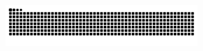 <p align="center">
<picture>
  <source media="(prefers-color-scheme: dark)" srcset="https://raw.githubusercontent.com/mouxuanjun/mouxuanjun/output/github-contribution-grid-snake-dark.svg">
  <source media="(prefers-color-scheme: light)" srcset="https://raw.githubusercontent.com/mouxuanjun/mouxuanjun/output/github-contribution-grid-snake.svg">
  <img alt="github contribution grid snake animation" src="https://raw.githubusercontent.com/mouxuanjun/mouxuanjun/output/github-contribution-grid-snake.svg">
</picture>
</p>

